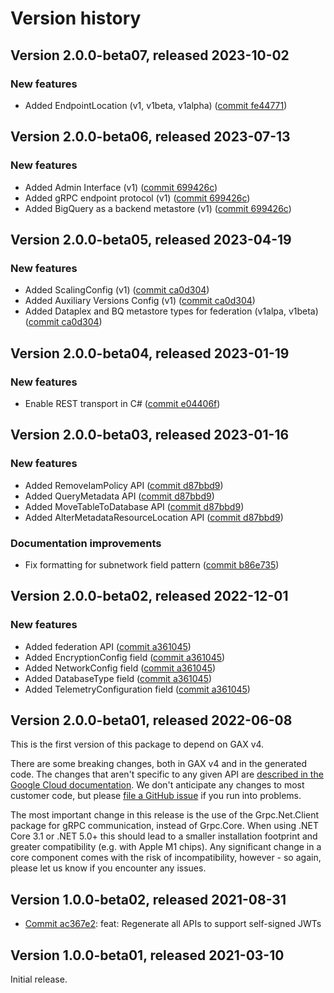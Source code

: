 # Version history

## Version 2.0.0-beta07, released 2023-10-02

### New features

- Added EndpointLocation (v1, v1beta, v1alpha) ([commit fe44771](https://github.com/googleapis/google-cloud-dotnet/commit/fe44771fd325b3e63ba63cbf518d4dfc362ceecc))

## Version 2.0.0-beta06, released 2023-07-13

### New features

- Added Admin Interface (v1) ([commit 699426c](https://github.com/googleapis/google-cloud-dotnet/commit/699426cc14735db516958999cf02588aa7e2e40c))
- Added gRPC endpoint protocol (v1) ([commit 699426c](https://github.com/googleapis/google-cloud-dotnet/commit/699426cc14735db516958999cf02588aa7e2e40c))
- Added BigQuery as a backend metastore (v1) ([commit 699426c](https://github.com/googleapis/google-cloud-dotnet/commit/699426cc14735db516958999cf02588aa7e2e40c))

## Version 2.0.0-beta05, released 2023-04-19

### New features

- Added ScalingConfig (v1) ([commit ca0d304](https://github.com/googleapis/google-cloud-dotnet/commit/ca0d3042ca823b64105b27b3cbd72b4f095825e0))
- Added Auxiliary Versions Config (v1) ([commit ca0d304](https://github.com/googleapis/google-cloud-dotnet/commit/ca0d3042ca823b64105b27b3cbd72b4f095825e0))
- Added Dataplex and BQ metastore types for federation (v1alpa, v1beta) ([commit ca0d304](https://github.com/googleapis/google-cloud-dotnet/commit/ca0d3042ca823b64105b27b3cbd72b4f095825e0))

## Version 2.0.0-beta04, released 2023-01-19

### New features

- Enable REST transport in C# ([commit e04406f](https://github.com/googleapis/google-cloud-dotnet/commit/e04406fbc8700134ab6955e5244a5f2924a16a0a))

## Version 2.0.0-beta03, released 2023-01-16

### New features

- Added RemoveIamPolicy API ([commit d87bbd9](https://github.com/googleapis/google-cloud-dotnet/commit/d87bbd98854765b5fe797745a308b7a795ca7fda))
- Added QueryMetadata API ([commit d87bbd9](https://github.com/googleapis/google-cloud-dotnet/commit/d87bbd98854765b5fe797745a308b7a795ca7fda))
- Added MoveTableToDatabase API ([commit d87bbd9](https://github.com/googleapis/google-cloud-dotnet/commit/d87bbd98854765b5fe797745a308b7a795ca7fda))
- Added AlterMetadataResourceLocation API ([commit d87bbd9](https://github.com/googleapis/google-cloud-dotnet/commit/d87bbd98854765b5fe797745a308b7a795ca7fda))

### Documentation improvements

- Fix formatting for subnetwork field pattern ([commit b86e735](https://github.com/googleapis/google-cloud-dotnet/commit/b86e73590f171a4656f4ffca9fda332b50c3315c))

## Version 2.0.0-beta02, released 2022-12-01

### New features

- Added federation API ([commit a361045](https://github.com/googleapis/google-cloud-dotnet/commit/a361045b4e61362de9e580d870803b297dc8f9e1))
- Added EncryptionConfig field ([commit a361045](https://github.com/googleapis/google-cloud-dotnet/commit/a361045b4e61362de9e580d870803b297dc8f9e1))
- Added NetworkConfig field ([commit a361045](https://github.com/googleapis/google-cloud-dotnet/commit/a361045b4e61362de9e580d870803b297dc8f9e1))
- Added DatabaseType field ([commit a361045](https://github.com/googleapis/google-cloud-dotnet/commit/a361045b4e61362de9e580d870803b297dc8f9e1))
- Added TelemetryConfiguration field ([commit a361045](https://github.com/googleapis/google-cloud-dotnet/commit/a361045b4e61362de9e580d870803b297dc8f9e1))

## Version 2.0.0-beta01, released 2022-06-08

This is the first version of this package to depend on GAX v4.

There are some breaking changes, both in GAX v4 and in the generated
code. The changes that aren't specific to any given API are [described in the Google Cloud
documentation](https://cloud.google.com/dotnet/docs/reference/help/breaking-gax4).
We don't anticipate any changes to most customer code, but please [file a
GitHub issue](https://github.com/googleapis/google-cloud-dotnet/issues/new/choose)
if you run into problems.

The most important change in this release is the use of the Grpc.Net.Client package
for gRPC communication, instead of Grpc.Core. When using .NET Core 3.1 or .NET 5.0+
this should lead to a smaller installation footprint and greater compatibility (e.g.
with Apple M1 chips). Any significant change in a core component comes with the risk
of incompatibility, however - so again, please let us know if you encounter any
issues.


## Version 1.0.0-beta02, released 2021-08-31

- [Commit ac367e2](https://github.com/googleapis/google-cloud-dotnet/commit/ac367e2): feat: Regenerate all APIs to support self-signed JWTs

## Version 1.0.0-beta01, released 2021-03-10

Initial release.
